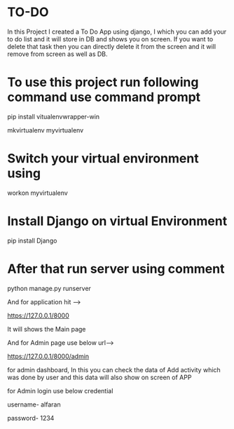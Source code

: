 # TO-DO
In this Project I created a To Do App using django, I which you can add your to do list and it will store in DB and shows you on screen. If you want to delete that task then you can directly delete it from the screen and it will remove from screen as well as DB. 
# To use this project run following command use command prompt
pip install vitualenvwrapper-win

mkvirtualenv myvirtualenv
# Switch your virtual environment using
workon myvirtualenv
# Install Django on virtual Environment
pip install Django
# After that run server using comment 
python manage.py runserver

And for application hit -->

https://127.0.0.1/8000

It will shows the Main page 

And for Admin page use below url-->

https://127.0.0.1/8000/admin

for admin dashboard, In this  you can check the data of Add activity which was done by user and this data will also show on screen of APP

for Admin login use below credential

username- alfaran

password- 1234
